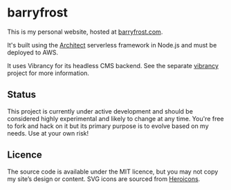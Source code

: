 # barryfrost

This is my personal website, hosted at [barryfrost.com](https://barryfrost.com/).

It's built using the [Architect](https://arc.codes/) serverless framework in Node.js and must be deployed to AWS.

It uses Vibrancy for its headless CMS backend. See the separate [vibrancy](https://github.com/barryf/vibrancy) project for more information.

## Status

This project is currently under active development and should be considered highly experimental and likely to change at any time. You're free to fork and hack on it but its primary purpose is to evolve based on my needs. Use at your own risk!

## Licence

The source code is available under the MIT licence, but you may not copy my site’s design or content. SVG icons are sourced from [Heroicons](https://heroicons.com).
